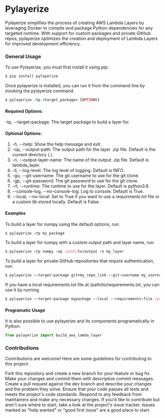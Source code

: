 # Pylayerize
Pylayerize simplifies the process of creating AWS Lambda Layers by leveraging Docker to compile and package Python dependencies for any targeted runtime. With support for custom packages and private GitHub repos, pylayerize optimizes the creation and deployment of Lambda Layers for improved development efficiency.

### General Usage
To use Pylayerize, you must first install it using pip:
```ruby
$ pip install pylayerize
```
Once pylayerize is installed, you can run it from the command line by invoking the pylayerize command.
```ruby
$ pylayerize -tp <target_package> [OPTIONS]
```


#### Required Options:

-tp, --target-package: The target package to build a layer for.

#### Optional Options:

1. -h, --help: Show the help message and exit.
2. -op, --output-path: The output path for the layer .zip file. Default is the current directory (.).
3. -n, --output-layer-name: The name of the output .zip file. Default is lambda_layer.
4. -ll, --log-level: The log level of logging. Default is INFO.
5. -gu, --git-username: The git username to use for the git clone.
6. -gp, --git-password: The git password to use for the git clone.
7. -rt, --runtime: The runtime to use for the layer. Default is python3.8.
8. --console-log, --no-console-log: Log to console. Default is True.
9. --local, --no-local: Set to True if you want to use a requirments.txt file or a custom lib stored locally. Default is False.

#### Examples
To build a layer for numpy using the default options, run:

```ruby
$ pylayerize -tp my_package
```

To build a layer for numpy with a custom output path and layer name, run:

```ruby
$ pylayerize -tp numpy -op /path/to/output -n my_layer
```

To build a layer for private GitHub repositories that require authentication, run:
```ruby
$ pylayerize --target-package git+my_repo_link --git-username my_username --git-password my_password
```

If you have a local requirements.txt file at /path/to/requirements.txt, you can use it by running

```ruby
$ pylayerize --target-package mypackage --local --requirements-file /path/to/requirements.txt
```

#### Programatic Usage

It is also possible to use pylayerize and its components programatically in Python.

```python
from pylayerize import build_aws_lamda_layer
```


### Contributions

Contributions are welcome! Here are some guidelines for contributing to this project:

Fork this repository and create a new branch for your feature or bug fix.
Make your changes and commit them with descriptive commit messages.
Create a pull request against the dev branch and describe your changes and the problem they solve.
Ensure that your code passes all tests and meets the project's code standards.
Respond to any feedback from maintainers and make any necessary changes.
If you'd like to contribute but aren't sure where to start, take a look at the project's issue tracker. Issues marked as "help wanted" or "good first issue" are a good place to start.
